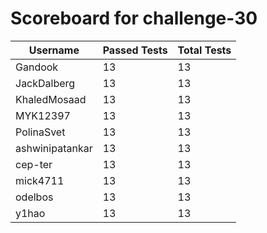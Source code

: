 # Scoreboard for challenge-30
| Username   | Passed Tests | Total Tests |
|------------|--------------|-------------|
| Gandook | 13 | 13 |
| JackDalberg | 13 | 13 |
| KhaledMosaad | 13 | 13 |
| MYK12397 | 13 | 13 |
| PolinaSvet | 13 | 13 |
| ashwinipatankar | 13 | 13 |
| cep-ter | 13 | 13 |
| mick4711 | 13 | 13 |
| odelbos | 13 | 13 |
| y1hao | 13 | 13 |
